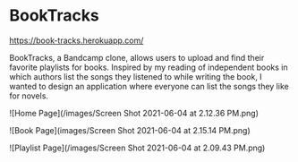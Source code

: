 # BookTracks

https://book-tracks.herokuapp.com/

BookTracks, a Bandcamp clone, allows users to upload and find their favorite playlists for books. Inspired by my reading of independent books in which authors list the songs they listened to while writing the book, I wanted to design an application where everyone can list the songs they like for novels.

![Home Page](/images/Screen Shot 2021-06-04 at 2.12.36 PM.png)

![Book Page](images/Screen Shot 2021-06-04 at 2.15.14 PM.png)

![Playlist Page](/images/Screen Shot 2021-06-04 at 2.09.43 PM.png)
